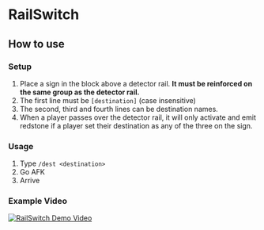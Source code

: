 # RailSwitch

## How to use

### Setup

1. Place a sign in the block above a detector rail. **It must be reinforced on the same group as the detector rail.**
2. The first line must be `[destination]` (case insensitive)
3. The second, third and fourth lines can be destination names.
4. When a player passes over the detector rail, it will only activate and emit redstone if a player set their destination as any of the three on the sign.

### Usage

1. Type `/dest <destination>`
2. Go AFK
3. Arrive

### Example Video

[![RailSwitch Demo Video](https://img.youtube.com/vi/GKku2fcB-wY/0.jpg)](https://www.youtube.com/watch?v=GKku2fcB-wY)
